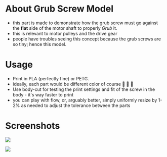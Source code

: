 # About Grub Screw Model

- this part is made to demonstrate how the grub screw must go against the **flat** side of the motor shaft to properly _Grub_ it. 
- this is relevant to motor pulleys and the drive gear
- people have troubles seeing this concept because the grub screws are so tiny; hence this model. 

# Usage
- Print in PLA (perfectly fine) or PETG.
- ideally, each part would be different color of course 📗 📙 📕
- Use body-cut for testing the print settings and fit of the screw in the body - it's way faster to print
- you can play with flow, or, arguably better, simply uniformly resize by 1-2% as needed to adjust the tolerance between the parts

# Screenshots
![](http://i.imgur.com/tihwn85.png)

![](http://i.imgur.com/ESHMMW6.png)